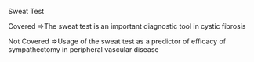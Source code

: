 Sweat Test

Covered
=>The sweat test is an important diagnostic tool in cystic fibrosis

Not Covered
=>Usage of the sweat test as a predictor of efficacy of sympathectomy in peripheral vascular disease
